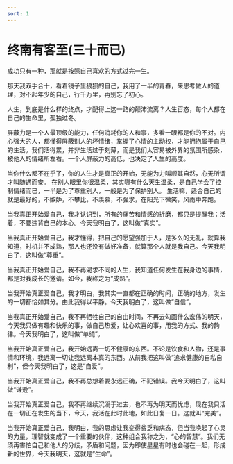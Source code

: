 ```yaml
---
sort: 1
---
```

# 终南有客至(三十而已)

成功只有一种，那就是按照自己喜欢的方式过完一生。

那天我双手合十，看着镜子里狼狈的自己，我用了一半的青春，来思考做人的道理，对不起年少的自己，行千万里，再别忘了初心。

人生，到底是什么样的终点，才配得上这一路的颠沛流离？人生百态，每个人都在自己的生命里，孤独过冬。

屏蔽力是一个人最顶级的能力，任何消耗你的人和事，多看一眼都是你的不对。内心强大的人，都懂得屏蔽别人的坏情绪，掌握了心情的主动权，才能拥抱属于自己的生活。我们活得累，并非生活过于刻薄，而是我们太容易被外界的氛围所感染，被他人的情绪所左右。一个人屏蔽力的高低，也决定了人生的高度。

当你什么都不在乎了，你的人生才是真正的开始，无能为力叫顺其自然，心无所谓才叫随遇而安。
在别人眼里你很温柔，其实哪有什么天生温柔，是自己学会了控制情绪而已，一半是为了尊重别人，一般是为了保护别人。
生活嘛，适合自己的就是最好的，不嫉妒，不攀比，不羡慕，不强求，在阳光下微笑，风雨中奔跑。


当我真正开始爱自己，我才认识到，所有的痛苦和情感的折磨，都只是提醒我：活着，不要违背自己的本心。今天我明白了，这叫做“真实”。

当我真正开始爱自己，我才懂得，把自己的愿望强加于人，是多么的无礼，就算我知道，时机并不成熟，那人也还没有做好准备，就算那个人就是我自己。今天我明白了，这叫做“尊重”。

当我真正开始爱自己，我不再渴求不同的人生，我知道任何发生在我身边的事情，都是对我成长的邀请。如今，我称之为“成熟”。

当我开始真正爱自己，我才明白，我其实一直都在正确的时间，正确的地方，发生的一切都恰如其分。由此我得以平静。今天我明白了，这叫做“自信”。

当我真正开始爱自己，我不再牺牲自己的自由时间，不再去勾画什么宏伟的明天，今天我只做有趣和快乐的事，做自己热爱，让心欢喜的事，用我的方式、我的韵律。今天我明白了，这叫做“单纯”。

当我开始真正爱自己，我开始远离一切不健康的东西。不论是饮食和人物，还是事情和环境，我远离一切让我远离本真的东西。从前我把这叫做“追求健康的自私自利”，但今天我明白了，这是“自爱”。

当我开始真正爱自己，我不再总想着要永远正确，不犯错误。我今天明白了，这叫做“谦逊”。

当我开始真正爱自己，我不再继续沉溺于过去，也不再为明天而忧虑，现在我只活在一切正在发生的当下，今天，我活在此时此地，如此日复一日。这就叫“完美”。

当我开始真正爱自己，我明白，我的思虑让我变得贫乏和病态，但当我唤起了心灵的力量，理智就变成了一个重要的伙伴，这种组合我称之为，“心的智慧”。我们无须再害怕自己和他人的分歧，矛盾和问题，因为即使星星有时也会碰在一起，形成新的世界，今天我明天，这就是“生命”。